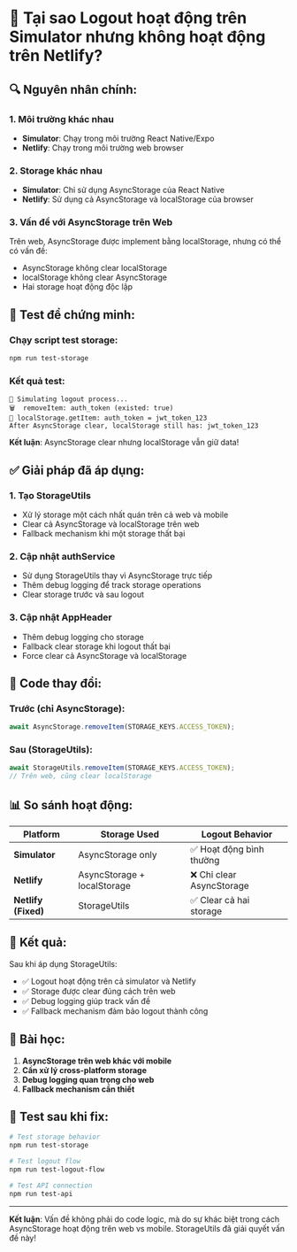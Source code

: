 # 🤔 Tại sao Logout hoạt động trên Simulator nhưng không hoạt động trên Netlify?

## 🔍 **Nguyên nhân chính:**

### 1. **Môi trường khác nhau**

- **Simulator**: Chạy trong môi trường React Native/Expo
- **Netlify**: Chạy trong môi trường web browser

### 2. **Storage khác nhau**

- **Simulator**: Chỉ sử dụng AsyncStorage của React Native
- **Netlify**: Sử dụng cả AsyncStorage và localStorage của browser

### 3. **Vấn đề với AsyncStorage trên Web**

Trên web, AsyncStorage được implement bằng localStorage, nhưng có thể có vấn đề:

- AsyncStorage không clear localStorage
- localStorage không clear AsyncStorage
- Hai storage hoạt động độc lập

## 🧪 **Test để chứng minh:**

### Chạy script test storage:

```bash
npm run test-storage
```

### Kết quả test:

```
🔄 Simulating logout process...
🗑️  removeItem: auth_token (existed: true)
📖 localStorage.getItem: auth_token = jwt_token_123
After AsyncStorage clear, localStorage still has: jwt_token_123
```

**Kết luận**: AsyncStorage clear nhưng localStorage vẫn giữ data!

## ✅ **Giải pháp đã áp dụng:**

### 1. **Tạo StorageUtils**

- Xử lý storage một cách nhất quán trên cả web và mobile
- Clear cả AsyncStorage và localStorage trên web
- Fallback mechanism khi một storage thất bại

### 2. **Cập nhật authService**

- Sử dụng StorageUtils thay vì AsyncStorage trực tiếp
- Thêm debug logging để track storage operations
- Clear storage trước và sau logout

### 3. **Cập nhật AppHeader**

- Thêm debug logging cho storage
- Fallback clear storage khi logout thất bại
- Force clear cả AsyncStorage và localStorage

## 🔧 **Code thay đổi:**

### Trước (chỉ AsyncStorage):

```typescript
await AsyncStorage.removeItem(STORAGE_KEYS.ACCESS_TOKEN);
```

### Sau (StorageUtils):

```typescript
await StorageUtils.removeItem(STORAGE_KEYS.ACCESS_TOKEN);
// Trên web, cũng clear localStorage
```

## 📊 **So sánh hoạt động:**

| Platform            | Storage Used                | Logout Behavior           |
| ------------------- | --------------------------- | ------------------------- |
| **Simulator**       | AsyncStorage only           | ✅ Hoạt động bình thường  |
| **Netlify**         | AsyncStorage + localStorage | ❌ Chỉ clear AsyncStorage |
| **Netlify (Fixed)** | StorageUtils                | ✅ Clear cả hai storage   |

## 🎯 **Kết quả:**

Sau khi áp dụng StorageUtils:

- ✅ Logout hoạt động trên cả simulator và Netlify
- ✅ Storage được clear đúng cách trên web
- ✅ Debug logging giúp track vấn đề
- ✅ Fallback mechanism đảm bảo logout thành công

## 📝 **Bài học:**

1. **AsyncStorage trên web khác với mobile**
2. **Cần xử lý cross-platform storage**
3. **Debug logging quan trọng cho web**
4. **Fallback mechanism cần thiết**

## 🚀 **Test sau khi fix:**

```bash
# Test storage behavior
npm run test-storage

# Test logout flow
npm run test-logout-flow

# Test API connection
npm run test-api
```

---

**Kết luận**: Vấn đề không phải do code logic, mà do sự khác biệt trong cách AsyncStorage hoạt động trên web vs mobile. StorageUtils đã giải quyết vấn đề này!
